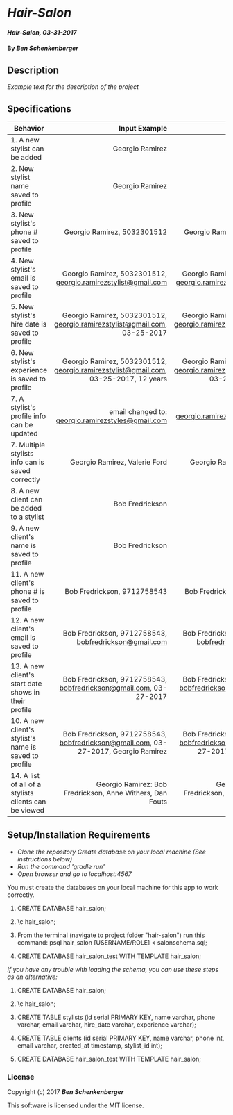 # _Hair-Salon_

#### _Hair-Salon, 03-31-2017_

#### By _**Ben Schenkenberger**_

## Description
_Example text for the description of the project_


## Specifications

| Behavior                   | Input Example     | Output Example    |
| -------------------------- | -----------------:| -----------------:|
| 1. A new stylist can be added | Georgio Ramirez | Georgio Ramirez |
| 2. New stylist name saved to profile | Georgio Ramirez | Georgio Ramirez |
| 3. New stylist's phone # saved to profile | Georgio Ramirez, 5032301512 | Georgio Ramirez, 5032301512 |
| 4. New stylist's email is saved to profile | Georgio Ramirez, 5032301512, georgio.ramirezstylist@gmail.com | Georgio Ramirez, 5032301512, georgio.ramirezstylist@gmail.com |
| 5. New stylist's hire date is saved to profile | Georgio Ramirez, 5032301512, georgio.ramirezstylist@gmail.com, 03-25-2017 | Georgio Ramirez, 5032301512, georgio.ramirezstylist@gmail.com, 03-25-2017 |
| 6. New stylist's experience is saved to profile | Georgio Ramirez, 5032301512, georgio.ramirezstylist@gmail.com, 03-25-2017, 12 years | Georgio Ramirez, 5032301512, georgio.ramirezstylist@gmail.com, 03-25-2017, 12 years |
| 7. A stylist's profile info can be updated | email changed to: georgio.ramirezstyles@gmail.com | georgio.ramirezstyles@gmail.com |
| 7. Multiple stylists info can is saved correctly | Georgio Ramirez, Valerie Ford | Georgio Ramirez, Valerie Ford |
| 8. A new client can be added to a stylist | Bob Fredrickson | Bob Fredrickson |
| 9. A new client's name is saved to profile | Bob Fredrickson | Bob Fredrickson |
| 11. A new client's phone # is saved to profile | Bob Fredrickson, 9712758543 | Bob Fredrickson, 9712758543 |
| 12. A new client's email is saved to profile | Bob Fredrickson, 9712758543, bobfredrickson@gmail.com | Bob Fredrickson, 9712758543, bobfredrickson@gmail.com |
| 13. A new client's start date shows in their profile | Bob Fredrickson, 9712758543, bobfredrickson@gmail.com, 03-27-2017 | Bob Fredrickson, 9712758543, bobfredrickson@gmail.com, 03-27-2017 |
| 10. A new client's stylist's name is saved to profile | Bob Fredrickson, 9712758543, bobfredrickson@gmail.com, 03-27-2017, Georgio Ramirez | Bob Fredrickson, 9712758543, bobfredrickson@gmail.com, 03-27-2017, Georgio Ramirez |
| 14. A list of all of a stylists clients can be viewed | Georgio Ramirez: Bob Fredrickson, Anne Withers, Dan Fouts | Georgio Ramirez: Bob Fredrickson, Anne Withers, Dan Fouts |

## Setup/Installation Requirements

* _Clone the repository_
*_Create database on your local machine (See instructions below)_*
* _Run the command 'gradle run'_
* _Open browser and go to localhost:4567_

You must create the databases on your local machine for this app to work correctly.

1. CREATE DATABASE hair_salon;

2. \c hair_salon;

3. From the terminal (navigate to project folder "hair-salon") run this command:
psql hair_salon [USERNAME/ROLE] < salonschema.sql;

4. CREATE DATABASE hair_salon_test WITH TEMPLATE hair_salon;


_If you have any trouble with loading the schema, you can use these steps as an alternative:_

1. CREATE DATABASE hair_salon;

2. \c hair_salon;

3. CREATE TABLE stylists (id serial PRIMARY KEY, name varchar, phone varchar, email varchar, hire_date varchar, experience varchar);

4. CREATE TABLE clients (id serial PRIMARY KEY, name varchar, phone int, email varchar, created_at timestamp, stylist_id int);

5. CREATE DATABASE hair_salon_test WITH TEMPLATE hair_salon;

### License

Copyright (c) 2017 **_Ben Schenkenberger_**

This software is licensed under the MIT license.
